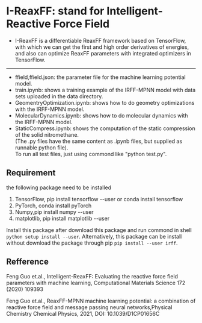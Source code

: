 # I-ReaxFF: stand for Intelligent-Reactive Force Field

- I-ReaxFF is a differentiable ReaxFF framework based on TensorFlow, with which we can get the first and high order derivatives of energies, and also can optimize ReaxFF parameters with integrated optimizers in TensorFlow.
---

* ffield,ffield.json: the parameter file for the machine learning potential model.
* train.ipynb: shows a training example of the IRFF-MPNN model with data sets uploaded in the data directory.
* GeomentryOptimization.ipynb: shows how to do geometry optimizations with the IRFF-MPNN model.    
* MolecularDynamics.ipynb: shows how to do molecular dynamics with the IRFF-MPNN model.  
* StaticCompress.ipynb: shows the computation of the static compression of the solid nitromethane.   
(The .py files have the same content as .ipynb files, but supplied as runnable python file).   
To run all test files, just using commond like "python test.py".

## Requirement
 the following package need to be installed
1. TensorFlow, pip install tensorflow --user or conda install tensorflow
2. PyTorch, conda install pyTorch
3. Numpy,pip install numpy --user
4. matplotlib, pip install matplotlib --user

Install this package after download this package and run commond in shell ``` python setup install --user ```. 
Alternatively, this package can be install without download the package through pip
``` pip install --user irff ```.


## Refference
Feng Guo et.al., Intelligent-ReaxFF: Evaluating the reactive force field parameters with machine learning, Computational Materials Science 172 (2020) 109393 

Feng Guo et.al., ReaxFF-MPNN machine learning potential: a combination of reactive force field and message passing neural networks,Physical Chemistry Chemical Physics, 2021, DOI: 10.1039/D1CP01656C
